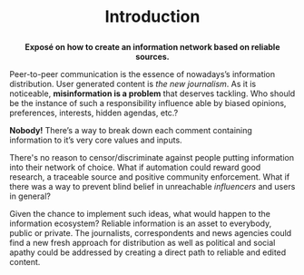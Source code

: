 
# <p align="center">Introduction</p>

**<p align="center">Exposé on how to create an information network based on reliable sources. </p>**
Peer-to-peer communication is the essence  of nowadays’s information distribution. User generated content is _the new journalism_. As it is noticeable, **misinformation is a problem** that deserves tackling. Who should be the instance of such a responsibility influence able  by biased opinions, preferences, interests, hidden agendas, etc.?

**Nobody!** There’s a way to break down each comment containing information to it’s very core values and inputs.

There's no reason to censor/discriminate against people putting information into their network of choice. What if automation could reward good research, a traceable source and positive community enforcement. What if there was a way to prevent blind belief in unreachable _influencers_ and users in general?

Given the chance to implement such ideas, what would happen to the information ecosystem? Reliable information is an asset to everybody, public or private. The journalists, correspondents  and news agencies could find a new fresh approach for distribution as well as political and social apathy could be addressed by creating a direct path to reliable and edited content.
  
<!--stackedit_data:
eyJoaXN0b3J5IjpbLTk3NjgzMjM2NSwxMzU5MTUzODEsMzE4OT
UwODE1LDIxMzU0ODYzODcsMTI3OTU2NTQ0NCwxMDc1Mjk0ODQ2
LC0xNTQzODUzMDM3XX0=
-->